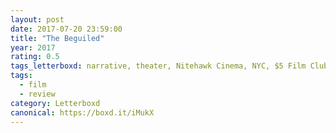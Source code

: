 ```yaml
---
layout: post 
date: 2017-07-20 23:59:00
title: "The Beguiled"
year: 2017
rating: 0.5
tags_letterboxd: narrative, theater, Nitehawk Cinema, NYC, $5 Film Club
tags:
  - film
  - review
category: Letterboxd
canonical: https://boxd.it/iMukX
---
```

